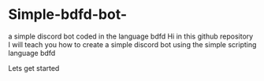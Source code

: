 # Simple-bdfd-bot-
a simple discord bot coded in the language bdfd
Hi in this github repository I will teach you how to create a simple discord bot using the simple scripting language bdfd 

Lets get started 
